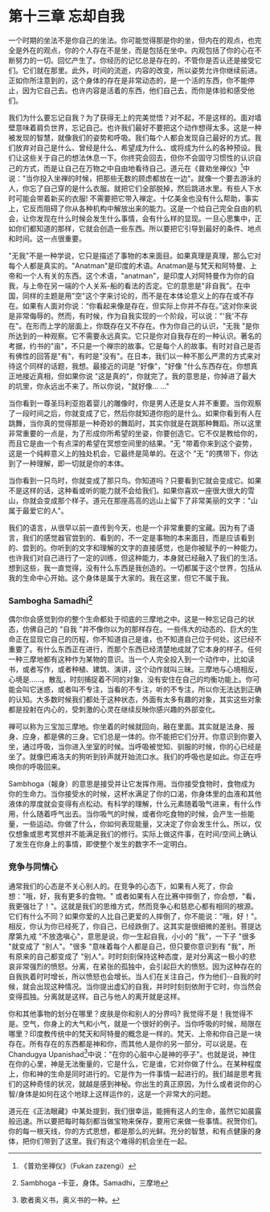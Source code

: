 # 第十三章 忘却自我

一个时期的坐法不是你自己的坐法。你可能觉得那是你的坐，但内在的观点，也完全是外在的观点，你的个人存在不是坐，而是包括在坐中。内观包括了你的心在不断努力的一切。回忆产生了。你经历的记忆总是存在的，不管你是否认还是接受它们。它们就在那里。此外，时间的流逝，内容的改变，所以姿势允许你继续前进。正如你所注意到的，这个身体的存在是非常动态的，是一个活的东西，你不能停止，因为它自己去。也许内容是活着的东西，他们自己去，而你是体验和感受他们。

我们为什么要忘记自我？为了获得无上的完美觉悟？对不起，不是这样的。面对墙壁意味着肩负世界，忘记自己。也许我们最好不要把这个动作想得太多。这是一种被发现的智慧，就像我们的姿势和呼吸。我们每个人都会发现自己最好的方式。我们放弃对自己是什么、曾经是什么、希望成为什么、或将成为什么的各种预设。我们让这些关于自己的想法休息一下。你终究会回去，但你不会固守习惯性的认识自己的方式，而是让自己在万物之中自由地看待自己。道元在《普劝坐禅仪》[^1]中说："当你投入坐禅的时候，把那些无数的顾虑都放在一边"。就像一个要去游泳的人，你忘了自己穿的是什么衣服。就把它们全部脱掉，然后跳进水里。有些人下水时可能会带着新买的衣服! 不需要把它带入禅定。十亿美金也没有什么帮助，事实上，它反而阻碍了你从各种机构中解放出来的能力。这是一个给自己完全自由的机会，让你发现在什么时候会发生什么事情，会有什么样的显现。一旦心思集中，正如你们都知道的那样，它就会创造一些东西。所以要把它引导到最好的条件、地点和时间。这一点很重要。

"无我"不是一种学说，它只是描述了事物的本来面目。如果真理是真理，那么它对每个人都是真实的。"Anatman"是印度的术语。Anatman是与梵天和阿特曼、上帝和一个人有关的东西。这个术语，"anatman"，是印度人对阿特曼作为你的自我，与上帝在另一端的个人关系-船的看法的否定。它的意思是"非自我"。在中国，同样的主题是用"空"这个字来讨论的，而不是在本体论意义上的存在或不存在。如果有人面对你说：“你看起来像是存在，但实际上你并不存在。”这对你来说是非常侮辱的。然而，有时候，作为自我实现的一个阶段，可以说："'我'不存在"。在形而上学的层面上，你既存在又不存在。作为你自己的认识，"无我 "是你所达到的一种观察。它不需要永远真实。它只是你对自我存在的一种认识。著名的考据，约书的"亩"，不只是一个禅宗的故事。它是每个人的故事。有时对自己是否有佛性的回答是"有"，有时是"没有"。在日本，我们以一种不那么严肃的方式来对待这个同样的话题，我想。最接近的词是 "好像"，"好像 "什么东西存在。你想真正地接近真相，但如果你说 "这是真的"，你就完了。我的意思是，你掉进了最大的坑里，你永远出不来了。所以你说，"就好像... ..."

当你看到一尊圣玛利亚抱着婴儿的雕像时，你是男人还是女人并不重要。当你观察了一段时间之后，你就变成了它，然后你就知道你抱的是什么。如果你看到有人在跳舞，当你真的觉得那是一种奇妙的舞蹈时，其实你就是在跳那种舞蹈。所以这里非常重要的一点是，为了形成你所希望的坐姿，你要创造它。它不仅是教给你的，而且它是由一个有点深的希望在冥想空间里的结果。"无 "带着你来到这个姿势，这是一个纯粹意义上的独处机会，它最终是简单的。在这个 "无 "的携带下，你达到了一种理解，即一切就是你的本体。

当你看到一只鸟时，你就变成了那只鸟。你知道吗？只要看到它就会变成它。如果不是这样的话，这种看或听的能力就不会给我们。如果你喜欢一座很大很大的雪山，你就会变成那个样子。道元在那座高高的远山上留下了非常美丽的文字："山属于最爱它的人"。

我们的语言，从很早以前一直传到今天，也是一个非常重要的宝藏。因为有了语言，我们的感觉器官尝到的、看到的，不一定是事物的本来面目，而是应该看到的、尝到的。你听到的文字和理解的文字的直接感觉，也是你被赋予的一种能力。也许我们对自己进行了一定的训练，但这种能力，本身就已经融入了我们的生活。想到这些，我一直觉得，没有什么东西是我创造的。一切都属于这个世界，包括从我的生命中心开始。这个身体是属于大家的。我在这里，但它不属于我。

### Sambogha Samadhi[^2]
偶尔你会感觉到你的整个生命都处于彻底的三摩地之中。这是一种忘记自己的状态，仿佛自己的 "自我 "并不像你以为的那样存在。一些伟大的动态的、巨大的生命正在显现它自己的历程，你不知道自己是谁，也不知道自己位于何处。这已经不重要了。有什么东西正在进行，而那个东西已经清楚地成就了它本身的样子。任何一种三摩地都有这种作为某物的意识。当一个人完全投入到一个动作中，比如读书，或者写作，或者种植、建筑、演讲，这个动作就叫三昧。三摩地与心境相反，心境是......。散乱，时刻捕捉着不同的对象，没有安住在自己的均衡功能上。你可能会叫它迷惑，或者叫不专注，当看的不专注，听的不专注，所以你无法达到正确的认知。大多数时候我们都处于这种状态，外面有太多有趣的对象，其实这些对象都是投射在内心的，受刺激的心灵在继续反映你感兴趣的外部变化。

禅可以称为三宝加三摩地。你坐着的时候就回向，融在里面。其实就是法身、报身、应身，都是佛的三身。它们总是一体的。你不能把它们分开。你意识到你要入坐，通过呼吸，当你进入坐室的时候。当呼吸被觉知、驯服的时候，你的心已经是坐了。就像巴甫洛夫的狗听到铃声就开始流口水。我们的呼吸也是如此。你正在呼唤你的呼吸回来。

Sambhoga（報身）的意思是接受并让它发挥作用。当你接受食物时，食物成为你的生命力。当你接受水的时候，这杯水满足了你的口渴，你身体里的血液和其他液体的厚度就会变得有点松动。有科学的理解，什么元素随着吸气进来，有什么作用，什么随着呼气出去。当你吸气的时候，或者你吃食物的时候，会产生一些能量，一些运动。你做了什么，你如何表现能量，又决定了你会发生什么。所以，仅仅想象或思考冥想并不能满足我们的修行。实际上做这件事，在时间/空间上确认了发生在你身上的事情，即使整个发生的数字不一定明白。

### 竞争与同情心

通常我们的心态是不关心别人的。在竞争的心态下，如果有人死了，你会想："哦，好，我有更多的食物。" 或者如果有人在比赛中摔倒了，你会想，"看，我更强壮了！"。这就是我们的思维方式，然而竞争心和慈悲心都有相同的根源。它们有什么不同？如果你爱的人比自己更爱的人摔倒了，你不能说："哦，好！"。相反，你认为你已经死了，你自己，已经跌倒了。这其实是很细微的差别。菩提达摩第九戒 "不放逸嗔心"，意思是说，你一生起自我，小小的 "我"，一下子 "很多 "就变成了 "别人"。"很多 "意味着每个人都是自己，但只要你意识到有 "我"，所有原来的自己都变成了 "别人"。时时刻刻保持这种态度，是对分离这一极小的悲哀非常强烈的愤怒。分离，在紧张的孤独中，会引起巨大的愤怒。因为这种存在的自我执着时时增长，所以愤怒也会增长。当人们在关注自己，作为他们--自我的时候，就会出现这种情况。当你提出虚幻的自我，并时时刻刻依附于它时，你当然会变得孤独。分离就是这样。自己与他人的离开就是这样。

你和其他事物的划分在哪里？皮肤是你和别人的分界吗? 我觉得不是！我觉得不是。空气，你身上的大气和小气，就是一个很好的例子。当你呼吸的时候，局限在哪里？印度教传统中的梵天和阿特曼的概念是一样的。梵天、上帝和你自己是一块存在。所有存在的东西都是神和你，而其他人是你的另一部分，可以说是。在Chandugya Upanishad[^3]中说："在你的心脏中心是神的亭子"。也就是说，神住在你的心里，神是无法衡量的，它是什么，它是谁，它对你做了什么。在某种程度上，你和神的生命是同时进行的。它是作为一件事情一起进行的。我们越是思考我们的这种奇怪的状况，就越是感到神秘。你出生的真正原因，为什么或者说你的心智/身体是如何在这个地球上这样运作的，这是一个非常大的问题。

道元在《正法眼藏》中某处提到，我们很幸运，能拥有这人的生命，虽然它如晨露般迅速。所以要把每时每刻都当做宝物来保存，要用它来做一些事情。祝贺你们。你的每一根天线，你的方式思想，都是那么的光鲜。充分的智慧，和有点健康的身体，把你们带到了这里。我们有这个难得的机会坐在一起。

[^1]: 《普劝坐禅仪》（Fukan zazengi）
[^2]: Sambhoga -卡亚，身体。Samadhi，三摩地
[^3]: 歌者奥义书，奥义书的一种。

